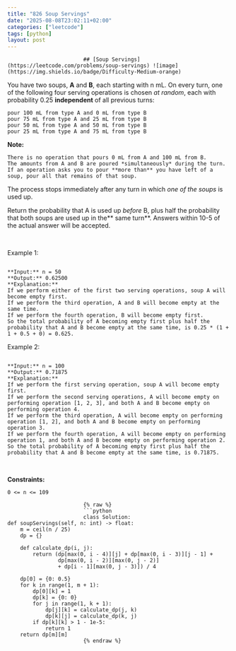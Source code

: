 ```yaml
---
title: "826 Soup Servings"
date: "2025-08-08T23:02:11+02:00"
categories: ["leetcode"]
tags: [python]
layout: post
---
```



                            ## [Soup Servings](https://leetcode.com/problems/soup-servings) ![image](https://img.shields.io/badge/Difficulty-Medium-orange)

You have two soups, **A** and **B**, each starting with n mL. On every turn, one of the following four serving operations is chosen *at random*, each with probability 0.25 **independent** of all previous turns:

	pour 100 mL from type A and 0 mL from type B
	pour 75 mL from type A and 25 mL from type B
	pour 50 mL from type A and 50 mL from type B
	pour 25 mL from type A and 75 mL from type B

**Note:**

	There is no operation that pours 0 mL from A and 100 mL from B.
	The amounts from A and B are poured *simultaneously* during the turn.
	If an operation asks you to pour **more than** you have left of a soup, pour all that remains of that soup.

The process stops immediately after any turn in which *one of the soups* is used up.

Return the probability that A is used up *before* B, plus half the probability that both soups are used up in the** same turn**. Answers within 10-5 of the actual answer will be accepted.

 

Example 1:

```

**Input:** n = 50
**Output:** 0.62500
**Explanation:** 
If we perform either of the first two serving operations, soup A will become empty first.
If we perform the third operation, A and B will become empty at the same time.
If we perform the fourth operation, B will become empty first.
So the total probability of A becoming empty first plus half the probability that A and B become empty at the same time, is 0.25 * (1 + 1 + 0.5 + 0) = 0.625.

```

Example 2:

```

**Input:** n = 100
**Output:** 0.71875
**Explanation:** 
If we perform the first serving operation, soup A will become empty first.
If we perform the second serving operations, A will become empty on performing operation [1, 2, 3], and both A and B become empty on performing operation 4.
If we perform the third operation, A will become empty on performing operation [1, 2], and both A and B become empty on performing operation 3.
If we perform the fourth operation, A will become empty on performing operation 1, and both A and B become empty on performing operation 2.
So the total probability of A becoming empty first plus half the probability that A and B become empty at the same time, is 0.71875.

```

 

**Constraints:**

	0 <= n <= 109

                            {% raw %}
                            ```python
                            class Solution:
    def soupServings(self, n: int) -> float:
        m = ceil(n / 25)
        dp = {}

        def calculate_dp(i, j):
            return (dp[max(0, i - 4)][j] + dp[max(0, i - 3)][j - 1] +
                    dp[max(0, i - 2)][max(0, j - 2)]
                    + dp[i - 1][max(0, j - 3)]) / 4

        dp[0] = {0: 0.5}
        for k in range(1, m + 1):
            dp[0][k] = 1
            dp[k] = {0: 0}
            for j in range(1, k + 1):
                dp[j][k] = calculate_dp(j, k)
                dp[k][j] = calculate_dp(k, j)
            if dp[k][k] > 1 - 1e-5:
                return 1
        return dp[m][m]
                            {% endraw %}
                            